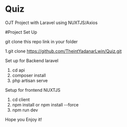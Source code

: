 # Quiz
OJT Project with Laravel using NUXTJS/Axios 


#Project Set Up

git clone this repo link in your folder

1.git clone https://github.com/TheintYadanarLwin/Quiz.git

Set up for Backend laravel 
1. cd api 
2. composer install
3. php artisan serve

Setup for frontend NUXTJS
1. cd client
2. npm install or npm install --force
3. npm run dev 

Hope you Enjoy it!
